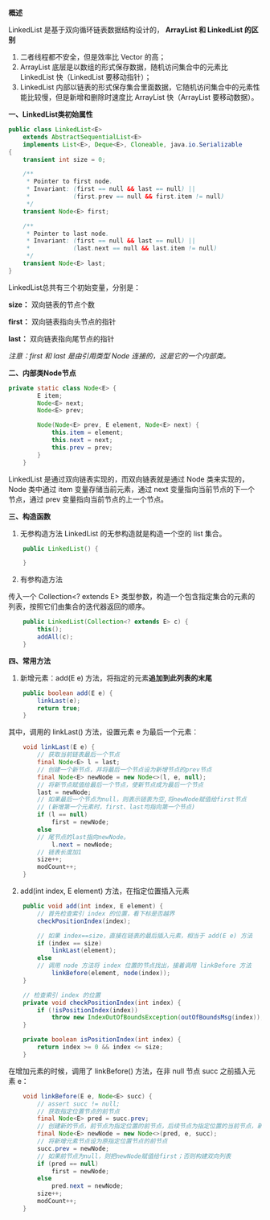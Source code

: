 **概述**

LinkedList 是基于双向循环链表数据结构设计的，
**ArrayList 和 LinkedList 的区别**
1. 二者线程都不安全，但是效率比 Vector 的高；
2. ArrayList 底层是以数组的形式保存数据，随机访问集合中的元素比 LinkedList 快（LinkedList 要移动指针）；
3. LinkedList 内部以链表的形式保存集合里面数据，它随机访问集合中的元素性能比较慢，但是新增和删除时速度比 ArrayList 快（ArrayList 要移动数据）。



**一、LinkedList类初始属性**
```java
public class LinkedList<E>
    extends AbstractSequentialList<E>
    implements List<E>, Deque<E>, Cloneable, java.io.Serializable
{
    transient int size = 0;

    /**
     * Pointer to first node.
     * Invariant: (first == null && last == null) ||
     *            (first.prev == null && first.item != null)
     */
    transient Node<E> first;

    /**
     * Pointer to last node.
     * Invariant: (first == null && last == null) ||
     *            (last.next == null && last.item != null)
     */
    transient Node<E> last;
}
```
LinkedList总共有三个初始变量，分别是：

**size：** 双向链表的节点个数

**first：** 双向链表指向头节点的指针

**last：** 双向链表指向尾节点的指针

*注意：first 和 last 是由引用类型 Node 连接的，这是它的一个内部类。*

**二、内部类Node节点**

```java
private static class Node<E> {
        E item;
        Node<E> next;
        Node<E> prev;

        Node(Node<E> prev, E element, Node<E> next) {
            this.item = element;
            this.next = next;
            this.prev = prev;
        }
    }
```
LinkedList 是通过双向链表实现的，而双向链表就是通过 Node 类来实现的，Node 类中通过 item 变量存储当前元素，通过 next 变量指向当前节点的下一个节点，通过 prev 变量指向当前节点的上一个节点。

**三、构造函数**

1. 无参构造方法
LinkedList 的无参构造就是构造一个空的 list 集合。
```java
    public LinkedList() {

    }
```
2. 有参构造方法

传入一个 Collection<? extends E> 类型参数，构造一个包含指定集合的元素的列表，按照它们由集合的迭代器返回的顺序。
```java
    public LinkedList(Collection<? extends E> c) {
        this();
        addAll(c);
    }
```
**四、常用方法**

1. 新增元素：add(E e) 方法，将指定的元素**追加到此列表的末尾**
```java
    public boolean add(E e) {
        linkLast(e);
        return true;
    }
```
其中，调用的 linkLast() 方法，设置元素 e 为最后一个元素：
```java
    void linkLast(E e) {
    	// 获取当前链表最后一个节点
        final Node<E> l = last;
        // 创建一个新节点，并将最后一个节点设为新增节点的prev节点
        final Node<E> newNode = new Node<>(l, e, null);
        // 将新节点赋值给最后一个节点，使新节点成为最后一个节点
        last = newNode;
        // 如果最后一个节点为null，则表示链表为空,将newNode赋值给first节点
        // (新增第一个元素时，first、last均指向第一个节点)
        if (l == null)
            first = newNode;
        else
        // 尾节点的last指向newNode。
            l.next = newNode;
        // 链表长度加1    
        size++;
        modCount++;
    }
```
2. add(int index, E element) 方法，在指定位置插入元素
```java
    public void add(int index, E element) {
    	// 首先检查索引 index 的位置，看下标是否越界
        checkPositionIndex(index);

        // 如果 index==size，直接在链表的最后插入元素，相当于 add(E e) 方法
        if (index == size)
            linkLast(element);
        else
        // 调用 node 方法将 index 位置的节点找出，接着调用 linkBefore 方法
            linkBefore(element, node(index));
    }

    // 检查索引 index 的位置
	private void checkPositionIndex(int index) {
        if (!isPositionIndex(index))
            throw new IndexOutOfBoundsException(outOfBoundsMsg(index));
    }

	private boolean isPositionIndex(int index) {
        return index >= 0 && index <= size;
    }
```
在增加元素的时候，调用了 linkBefore() 方法，在非 null 节点 succ 之前插入元素 e：
```java
    void linkBefore(E e, Node<E> succ) {
        // assert succ != null;
        // 获取指定位置节点的前节点
        final Node<E> pred = succ.prev;
        // 创建新的节点，前节点为指定位置的前节点，后续节点为指定位置的当前节点，新增e元素就是插入在succ之前
        final Node<E> newNode = new Node<>(pred, e, succ);
        // 将新增元素节点设为原指定位置节点的前节点
        succ.prev = newNode;
        // 如果前节点为null，则把newNode赋值给first；否则构建双向列表
        if (pred == null)
            first = newNode;
        else
            pred.next = newNode;
        size++;
        modCount++;
    }
```
